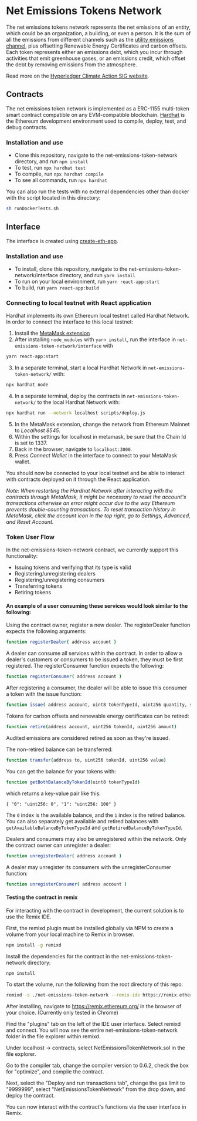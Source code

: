# Net Emissions Tokens Network

The net emissions tokens network represents the net emissions of an entity, which could be an organization, a building, or even a person. It is the sum of all the emissions from different channels such as the [utility emissions channel](https://wiki.hyperledger.org/display/CASIG/Utility+Emissions+Channel), plus offsetting Renewable Energy Certificates and carbon offsets. Each token represents either an emissions debt, which you incur through activities that emit greenhouse gases, or an emissions credit, which offset the debt by removing emissions from the atmosphere.

Read more on the [Hyperledger Climate Action SIG website](https://wiki.hyperledger.org/display/CASIG/Net+Emissions+Tokens+Network).

## Contracts

The net emissions token network is implemented as a ERC-1155 multi-token smart contract compatible on any EVM-compatible blockchain. [Hardhat](https://hardhat.org) is the Ethereum development environment used to compile, deploy, test, and debug contracts.

### Installation and use

- Clone this repository, navigate to the net-emissions-token-network directory, and run `npm install`
- To test, run `npx hardhat test`
- To compile, run `npx hardhat compile`
- To see all commands, run `npx hardhat`

You can also run the tests with no external dependencies other than docker with the script located in this directory:

```bash
sh runDockerTests.sh
```

## Interface

The interface is created using [create-eth-app](https://github.com/PaulRBerg/create-eth-app).

### Installation and use

- To install, clone this repository, navigate to the net-emissions-token-network/interface directory, and run `yarn install`
- To run on your local environment, run `yarn react-app:start`
- To build, run `yarn react-app:build`

### Connecting to local testnet with React application

Hardhat implements its own Ethereum local testnet called Hardhat Network. In order to connect the interface to this local testnet:

1. Install the [MetaMask extension](https://metamask.io/)
2. After installing `node_modules` with `yarn install`, run the interface in `net-emissions-token-network/interface` with

```bash
yarn react-app:start
```

3. In a separate terminal, start a local Hardhat Network in `net-emissions-token-network/` with:

```bash
npx hardhat node
```

4. In a separate terminal, deploy the contracts in `net-emissions-token-network/` to the local Hardhat Network with:

```bash
npx hardhat run --network localhost scripts/deploy.js
```

5. In the MetaMask extension, change the network from Ethereum Mainnet to _Localhost 8545_.
6. Within the settings for localhost in metamask, be sure that the Chain Id is set to 1337.
7. Back in the browser, navigate to `localhost:3000`.
8. Press _Connect Wallet_ in the interface to connect to your MetaMask wallet.

You should now be connected to your local testnet and be able to interact with contracts deployed on it through the React application.

_Note: When restarting the Hardhat Network after interacting with the contracts through MetaMask, it might be necessary to reset the account's transactions otherwise an error might occur due to the way Ethereum prevents double-counting transactions. To reset transaction history in MetaMask, click the account icon in the top right, go to Settings, Advanced, and Reset Account._

### Token User Flow

In the net-emissions-token-network contract, we currently support this functionality:

- Issuing tokens and verifying that its type is valid
- Registering/unregistering dealers
- Registering/unregistering consumers
- Transferring tokens
- Retiring tokens

#### An example of a user consuming these services would look similar to the following:

Using the contract owner, register a new dealer. The registerDealer function expects the following arguments:

```bash
function registerDealer( address account )
```

A dealer can consume all services within the contract. In order to allow a dealer's customers or consumers to be issued a token, they must be first registered. The registerConsumer function expects the following:

```bash
function registerConsumer( address account )
```

After registering a consumer, the dealer will be able to issue this consumer a token with the issue function:

```bash
function issue( address account, uint8 tokenTypeId, uint256 quantity, string memory uom, string memory fromDate, string memory thruDate, string memory automaticRetireDate, string memory metadata, string memory manifest, string memory description )
```

Tokens for carbon offsets and renewable energy certificates can be retired:

```bash
function retire(address account, uint256 tokenId, uint256 amount)
```

Audited emissions are considered retired as soon as they're issued.

The non-retired balance can be transferred:

```bash
function transfer(address to, uint256 tokenId, uint256 value)
```

You can get the balance for your tokens with:

```bash
function getBothBalanceByTokenId(uint8 tokenTypeId)
```

which returns a key-value pair like this:

    { "0": "uint256: 0", "1": "uint256: 100" }

The `0` index is the available balance, and the `1` index is the retired balance. You can also separately get available and retired balances with `getAvailableBalanceByTokenTypeId` and `getRetiredBalanceByTokenTypeId`.

Dealers and consumers may also be unregistered within the network. Only the contract owner can unregister a dealer:

```bash
function unregisterDealer( address account )
```

A dealer may unregister its consumers with the unregisterConsumer function:

```bash
function unregisterConsumer( address account )
```

#### Testing the contract in remix

For interacting with the contract in development, the current solution is to use the Remix IDE.

First, the remixd plugin must be installed globally via NPM to create a volume from your local machine to Remix in browser.

```bash
npm install -g remixd
```

Install the dependencies for the contract in the net-emissions-token-network directory:

```bash
npm install
```

To start the volume, run the following from the root directory of this repo:

```bash
remixd -s ./net-emissions-token-network --remix-ide https://remix.ethereum.org
```

After installing, navigate to https://remix.ethereum.org/ in the browser of your choice. (Currently only tested in Chrome)

Find the "plugins" tab on the left of the IDE user interface. Select remixd and connect. You will now see the entire net-emissions-token-network folder in the file explorer within remixd.

Under localhost -> contracts, select NetEmissionsTokenNetwork.sol in the file explorer.

Go to the compiler tab, change the compiler version to 0.6.2, check the box for "optimize", and compile the contract.

Next, select the "Deploy and run transactions tab", change the gas limit to "9999999", select "NetEmissionsTokenNetwork" from the drop down, and deploy the contract.

You can now interact with the contract's functions via the user interface in Remix.
